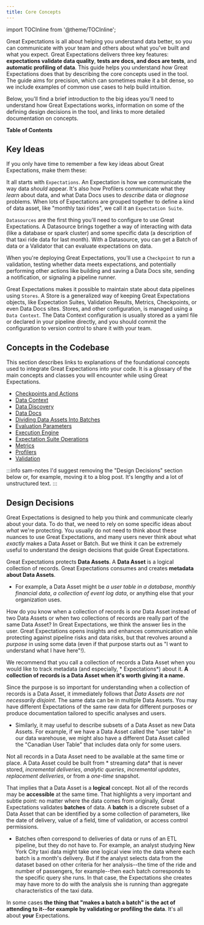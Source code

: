 ```yaml
---
title: Core Concepts
---
```


import TOCInline from '@theme/TOCInline';

Great Expectations is all about helping you understand data better, so you can communicate with your team and others
about what you've built and what you expect. Great Expectations delivers three key features: **expectations validate
data quality**, **tests are docs, and docs are tests**, and **automatic profiling of data**. This guide helps you
understand *how* Great Expectations does that by describing the core concepts used in the tool. The guide aims for
precision, which can sometimes make it a bit dense, so we include examples of common use cases to help build intuition.

Below, you'll find a brief introduction to the big ideas you'll need to understand how Great Expectations works, information
on some of the defining design decisions in the tool, and links to more detailed documentation on concepts.

**Table of Contents**

<TOCInline toc={toc} />

## Key Ideas

If you only have time to remember a few key ideas about Great Expectations, make them these:

It all starts with `Expectations`. An Expectation is how we communicate the way data *should* appear. It's also how
Profilers communicate what they *learn* about data, and what Data Docs uses to *describe* data or *diagnose* problems.
When lots of Expectations are grouped together to define a kind of data asset, like "monthly taxi rides", we call it
an `Expectation Suite`.

`Datasources` are the first thing you'll need to configure to use Great Expectations. A Datasource brings together a
way of interacting with data (like a database or spark cluster) and some specific data (a description of that taxi ride
data for last month). With a Datasource, you can get a Batch of data or a Validator that can evaluate expectations on
data.

When you're deploying Great Expectations, you'll use a `Checkpoint` to run a validation, testing whether data meets
expectations, and potentially performing other actions like building and saving a Data Docs site, sending a
notification, or signaling a pipeline runner.

Great Expectations makes it possible to maintain state about data pipelines using `Stores`. A Store is a generalized
way of keeping Great Expectations objects, like Expectation Suites, Validation Results, Metrics, Checkpoints, or even
Data Docs sites. Stores, and other configuration, is managed using a `Data Context`. The Data Context configuration is
usually stored as a yaml file or declared in your pipeline directly, and you should commit the configuration to version
control to share it with your team.

## Concepts in the Codebase

This section describes links to explanations of the foundational concepts used to integrate Great Expectations into your code. It is a glossary
of the main concepts and classes you will encounter while using Great Expectations.

* [Checkpoints and Actions](checkpoints_and_actions)
* [Data Context](core_concepts/checkpoints_and_actions)
* [Data Discovery](core_concepts/checkpoints_and_actions)
* [Data Docs](core_concepts/checkpoints_and_actions)
* [Dividing Data Assets Into Batches](core_concepts/checkpoints_and_actions)
* [Evaluation Parameters](core_concepts/checkpoints_and_actions)
* [Execution Engine](core_concepts/checkpoints_and_actions)
* [Expectation Suite Operations](core_concepts/checkpoints_and_actions)
* [Metrics](core_concepts/checkpoints_and_actions)
* [Profilers](core_concepts/checkpoints_and_actions)
* [Validation](core_concepts/checkpoints_and_actions)


:::info sam-notes
I'd suggest removing the "Design Decisions" section below or, for example, moving it to a blog post. 
It's lengthy and a lot of unstructured text.
:::

## Design Decisions


Great Expectations is designed to help you think and communicate clearly about your data. To do that, we need to rely on
some specific ideas about *what* we're protecting. You usually do not need to think about these nuances to use Great
Expectations, and many users never think about what *exactly* makes a Data Asset or Batch. But we think it can be
extremely useful to understand the design decisions that guide Great Expectations.

Great Expectations protects **Data Assets**. A **Data Asset** is a logical collection of records. Great Expectations
consumes and creates **metadata about Data Assets**.

- For example, a Data Asset might be *a user table in a database*, *monthly financial data*, *a collection of event log
  data*, or anything else that your organization uses.

How do you know when a collection of records is *one* Data Asset instead of two Data Assets or when two collections of
records are really part of the same Data Asset? In Great Expectations, we think the answer lies in the user. Great
Expectations opens insights and enhances communication while protecting against pipeline risks and data risks, but that
revolves around a *purpose* in using some data (even if that purpose starts out as "I want to understand what I have
here"!).

We recommend that you call a collection of records a Data Asset when you would like to track metadata (and especially, *
Expectations*) about it. **A collection of records is a Data Asset when it's worth giving it a name.**

Since the purpose is so important for understanding when a collection of records is a Data Asset, it immediately follows
that *Data Assets are not necessarily disjoint*. The same data can be in multiple Data Assets. You may have different
Expectations of the same raw data for different purposes or produce documentation tailored to specific analyses and
users.

- Similarly, it may useful to describe subsets of a Data Asset as new Data Assets. For example, if we have a Data Asset
  called the "user table" in our data warehouse, we might also have a different Data Asset called the "Canadian User
  Table" that includes data only for some users.

Not all records in a Data Asset need to be available at the same time or place. A Data Asset could be built from *
streaming data* that is never stored, *incremental deliveries*, *analytic queries*, *incremental updates*, *replacement
deliveries*, or from a *one-time* snapshot.

That implies that a Data Asset is a **logical** concept. Not all of the records may be **accessible** at the same time.
That highlights a very important and subtle point: no matter where the data comes from originally, Great Expectations
validates **batches** of data. A **batch** is a discrete subset of a Data Asset that can be identified by a some
collection of parameters, like the date of delivery, value of a field, time of validation, or access control
permissions.

- Batches often correspond to deliveries of data or runs of an ETL pipeline, but they do not have to. For example, an
  analyst studying New York City taxi data might take one logical view into the data where each batch is a month's
  delivery. But if the analyst selects data from the dataset based on other criteria for her analysis--the time of the
  ride and number of passengers, for example--then each batch corresponds to the specific query she runs. In that case,
  the Expectations she creates may have more to do with the analysis she is running than aggregate characteristics of
  the taxi data.

In some cases **the thing that "makes a batch a batch" is the act of attending to it--for example by validating or
profiling the data**. It's all about **your** Expectations.
